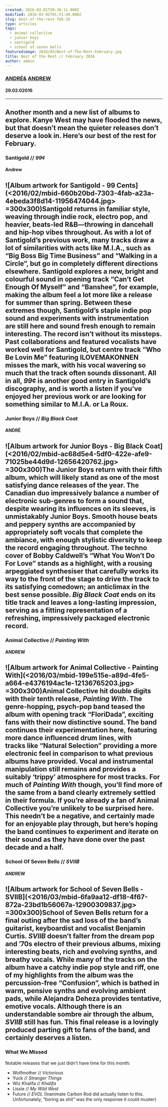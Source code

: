 ```yaml
---
created: 2016-03-01T20:30:11.000Z
modified: 2016-03-02T01:51:40.000Z
slug: best-of-the-rest-feb-16
type: articles
tags:
  - animal collective
  - junior boys
  - santigold
  - school of seven bells
featuredimage: 2016/03/Best-of-The-Rest-February.jpg
title: Best of the Rest // February 2016
author: admin
---
```

### [ANDRÉ](<https://twitter.com/AndreDack>)[&](<https://en.wikipedia.org/wiki/Conjunction_(grammar)>) [ANDREW](<https://twitter.com/andrewbridge>)
#### 29\.02.02016
------
Another month and a new list of albums to explore. Kanye West may have flooded the news, but that doesn’t mean the quieter releases don’t deserve a look in. Here’s our best of the rest for February.
------
### Santigold // *99¢*
#### Andrew
![Album artwork for Santigold - 99 Cents](<2016/02/mbid-660b20bd-7303-4fab-a23a-4ebeda3f8d14-11956474044.jpg> =300x300)Santigold returns in familiar style, weaving through indie rock, electro pop, and heavier, beats-led R&B—throwing in dancehall and hip-hop vibes throughout. As with a lot of Santigold’s previous work, many tracks draw a lot of similarities with acts like M.I.A., such as “Big Boss Big Time Business” and “Walking in a Circle”, but go in completely different directions elsewhere. Santigold explores a new, bright and colourful sound in opening track “Can’t Get Enough Of Myself” and “Banshee”, for example, making the album feel a lot more like a release for summer than spring. Between these extremes though, Santigold’s staple indie pop sound and experiments with instrumentation are still here and sound fresh enough to remain interesting.
The record isn’t without its missteps. Past collaborations and featured vocalists have worked well for Santigold, but centre track “Who Be Lovin Me” featuring ILOVEMAKONNEN misses the mark, with his vocal wavering so much that the track often sounds dissonant. All in all, *99¢* is another good entry in Santigold’s discography, and is worth a listen if you’ve enjoyed her previous work or are looking for something similar to M.I.A. or La Roux.
------
### Junior Boys // *Big Black Coat*
#### ANDRÉ
![Album artwork for Junior Boys - Big Black Coat](<2016/02/mbid-ac68d5e4-5df0-422e-afe9-71025be44d9d-12656420762.jpg> =300x300)The Junior Boys return with their fifth album, which will likely stand as one of the most satisfying dance releases of the year. The Canadian duo impressively balance a number of electronic sub-genres to form a sound that, despite wearing its influences on its sleeves, is unmistakably Junior Boys. Smooth house beats and peppery synths are accompanied by appropriately soft vocals that complete the ambiance, with enough stylistic diversity to keep the record engaging throughout.
The techno cover of Bobby Caldwell’s “What You Won’t Do For Love” stands as a highlight, with a rousing arpeggiated synthesiser that carefully works its way to the front of the stage to drive the track to its satisfying comedown; an anticlimax in the best sense possible. *Big Black Coat* ends on its title track and leaves a long-lasting impression, serving as a fitting representation of a refreshing, impressively packaged electronic record.
------
### Animal Collective // *Painting With*
#### ANDREW
![Album artwork for Animal Collective - Painting With](<2016/03/mbid-199e515e-a89d-4fe5-a664-e4376194ac1e-12136765203.jpg> =300x300)Animal Collective hit double digits with their tenth release, *Painting With*. The genre-hopping, psych-pop band teased the album with opening track “FloriDada”, exciting fans with their now distinctive sound. The band continues their experimentation here, featuring more dance influenced drum lines, with tracks like “Natural Selection” providing a more electronic feel in comparison to what previous albums have provided.
Vocal and instrumental manipulation still remains and provides a suitably ‘trippy’ atmosphere for most tracks. For much of *Painting With* though, you’ll find more of the same from a band clearly extremely settled in their formula. If you’re already a fan of Animal Collective you’re unlikely to be surprised here. This needn’t be a negative, and certainly made for an enjoyable play through, but here’s hoping the band continues to experiment and iterate on their sound as they have done over the past decade and a half.
------
### School Of Seven Bells // *SVIIB*
#### ANDREW
![Album artwork for School of Seven Bells - SVIIB](<2016/03/mbid-6fa9aa12-df18-4f67-872a-23bd1b56067a-12900309837.jpg> =300x300)School of Seven Bells return for a final outing after the sad loss of the band’s guitarist, keyboardist and vocalist Benjamin Curtis. *SVIIB* doesn’t falter from the dream pop and ’70s electro of their previous albums, mixing interesting beats, rich and evolving synths, and breathy vocals.
While many of the tracks on the album have a catchy indie pop style and riff, one of my highlights from the album was the percussion-free “Confusion”, which is bathed in warm, pensive synths and evolving ambient pads, while Alejandra Deheza provides tentative, emotive vocals. Although there is an understandable sombre air through the album, *SVIIB* still has fun. This final release is a lovingly produced parting gift to fans of the band, and certainly deserves a listen.
------
### What We Missed
Notable releases that we just didn’t have time for this month:
- Wolfmother // *Victorious*
- Yuck // *Stranger Things*
- Wiz Khalifa // *Khalifa*
- Lissie // *My Wild West*
- Future // *EVOL* (Inanimate Carbon Rod did actually listen to this. Unfortunately, “boring as shit” was the only response it could muster)
<!-- -->